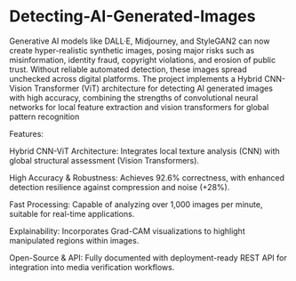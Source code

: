 # Detecting-AI-Generated-Images
Generative AI models like DALL·E, Midjourney, and StyleGAN2 can now create hyper-realistic synthetic images, posing major risks such as misinformation, identity fraud, copyright violations, and erosion of public trust. Without reliable automated detection, these images spread unchecked across digital platforms.
The project implements a Hybrid CNN-Vision Transformer (ViT) architecture for detecting AI
generated images with high accuracy, combining the strengths of convolutional neural networks for
 local feature extraction and vision transformers for global pattern recognition

Features:

Hybrid CNN-ViT Architecture: Integrates local texture analysis (CNN) with global structural assessment (Vision Transformers).

High Accuracy & Robustness: Achieves 92.6% correctness, with enhanced detection resilience against compression and noise (+28%).

Fast Processing: Capable of analyzing over 1,000 images per minute, suitable for real-time applications.

Explainability: Incorporates Grad-CAM visualizations to highlight manipulated regions within images.

Open-Source & API: Fully documented with deployment-ready REST API for integration into media verification workflows.
